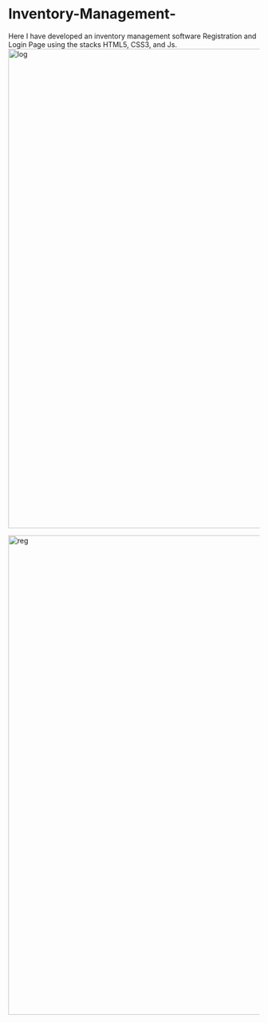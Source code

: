 # Inventory-Management-
Here I have developed an inventory management software Registration and Login Page using the stacks HTML5, CSS3, and Js.
<img width="960" alt="log" src="https://user-images.githubusercontent.com/66730123/226359849-c9fd97e9-d2d6-4ea0-977f-8cf7ed84f033.png">





<img width="960" alt="reg" src="https://user-images.githubusercontent.com/66730123/226359894-6fe92007-bd2b-4b32-a1d9-a39e71263059.png">
